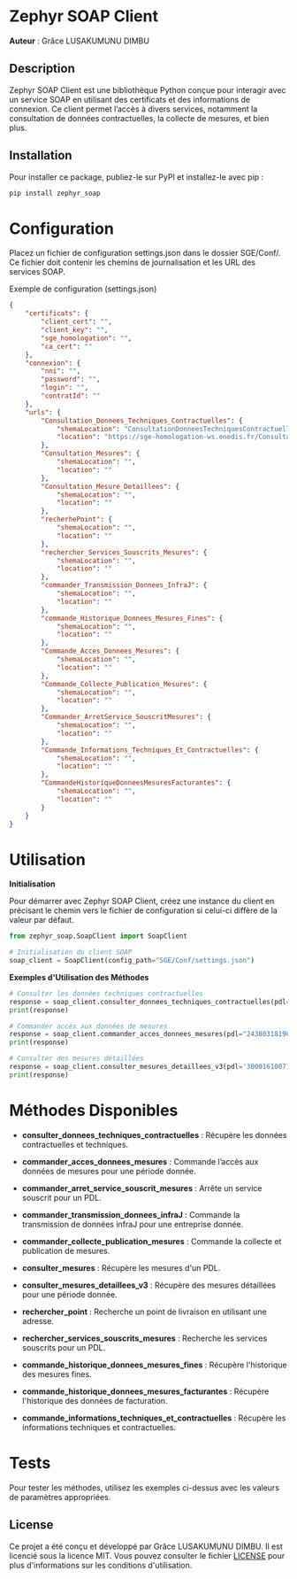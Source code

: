 # Zephyr SOAP Client

**Auteur** : Grâce LUSAKUMUNU DIMBU

## Description

Zephyr SOAP Client est une bibliothèque Python conçue pour interagir avec un service SOAP en utilisant des certificats et des informations de connexion. Ce client permet l’accès à divers services, notamment la consultation de données contractuelles, la collecte de mesures, et bien plus.

## Installation

Pour installer ce package, publiez-le sur PyPI et installez-le avec pip :

```bash
pip install zephyr_soap

```

# Configuration
Placez un fichier de configuration settings.json dans le dossier SGE/Conf/. Ce fichier doit contenir les chemins de journalisation et les URL des services SOAP.

Exemple de configuration (settings.json)
```json
{
    "certificats": {
        "client_cert": "",
        "client_key": "",
        "sge_homologation": "",
        "ca_cert": ""
    },
    "connexion": {
        "nni": "",
        "password": "",
        "login": "",
        "contratId": ""
    },
    "urls": {
        "Consultation_Donnees_Techniques_Contractuelles": {
            "shemaLocation": "ConsultationDonneesTechniquesContractuelles/ConsultationDonneesTechniquesContractuelles-v1.0.wsdl",
            "location": "https://sge-homologation-ws.enedis.fr/ConsultationDonneesTechniquesContractuelles/v1.0"
        },
        "Consultation_Mesures": {
            "shemaLocation": "",
            "location": ""
        },
        "Consultation_Mesure_Detaillees": {
            "shemaLocation": "",
            "location": ""
        },
        "recherhePoint": {
            "shemaLocation": "",
            "location": ""
        },
        "rechercher_Services_Souscrits_Mesures": {
            "shemaLocation": "",
            "location": ""
        },
        "commander_Transmission_Donnees_InfraJ": {
            "shemaLocation": "",
            "location": ""
        },
        "commande_Historique_Donnees_Mesures_Fines": {
            "shemaLocation": "",
            "location": ""
        },
        "Commande_Acces_Donnees_Mesures": {
            "shemaLocation": "",
            "location": ""
        },
        "Commande_Collecte_Publication_Mesures": {
            "shemaLocation": "",
            "location": ""
        },
        "Commander_ArretService_SouscritMesures": {
            "shemaLocation": "",
            "location": ""
        },
        "Commande_Informations_Techniques_Et_Contractuelles": {
            "shemaLocation": "",
            "location": ""
        },
        "CommandeHistoriqueDonneesMesuresFacturantes": {
            "shemaLocation": "",
            "location": ""
        }
    }
}

```

# Utilisation
**Initialisation**

Pour démarrer avec Zephyr SOAP Client, créez une instance du client en précisant le chemin vers le fichier de configuration si celui-ci diffère de la valeur par défaut.

```python
from zephyr_soap.SoapClient import SoapClient

# Initialisation du client SOAP
soap_client = SoapClient(config_path="SGE/Conf/settings.json")
```
**Exemples d'Utilisation des Méthodes**

```python
# Consulter les données techniques contractuelles
response = soap_client.consulter_donnees_techniques_contractuelles(pdl="98800007059999", autorisation_client=True)
print(response)

# Commander accès aux données de mesures
response = soap_client.commander_acces_donnees_mesures(pdl="24380318190106", date_debut="2024-10-31", date_fin="2026-10-30")
print(response)

# Consulter des mesures détaillées
response = soap_client.consulter_mesures_detaillees_v3(pdl='30001610071843', DateDebut="2024-01-29", DateFin="2024-01-30")
print(response)

```

# Méthodes Disponibles
- **consulter_donnees_techniques_contractuelles** : Récupère les données contractuelles et techniques.

- **commander_acces_donnees_mesures** : Commande l’accès aux données de mesures pour une période donnée.

- **commander_arret_service_souscrit_mesures** : Arrête un service souscrit pour un PDL.

- **commander_transmission_donnees_infraJ** : Commande la transmission de données infraJ pour une entreprise donnée.

- **commander_collecte_publication_mesures** : Commande la collecte et publication de mesures.

- **consulter_mesures** : Récupère les mesures d'un PDL.
- **consulter_mesures_detaillees_v3** : Récupère des mesures détaillées pour une période donnée.

- **rechercher_point** : Recherche un point de livraison en utilisant une adresse.

- **rechercher_services_souscrits_mesures** : Recherche les services souscrits pour un PDL.

- **commande_historique_donnees_mesures_fines** : Récupère l'historique des mesures fines.

- **commande_historique_donnees_mesures_facturantes** : Récupère l'historique des données de facturation.

- **commande_informations_techniques_et_contractuelles** : Récupère les informations techniques et contractuelles.

# Tests
Pour tester les méthodes, utilisez les exemples ci-dessus avec les valeurs de paramètres appropriées.


## License

Ce projet a été conçu et développé par Grâce LUSAKUMUNU DIMBU. Il est licencié sous la licence MIT. Vous pouvez consulter le fichier [LICENSE](LICENSE) pour plus d'informations sur les conditions d'utilisation.
